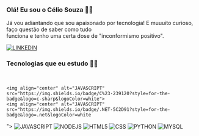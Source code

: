 ### Olá! Eu sou o Célio Souza ✌🏽
<p> Já vou adiantando que sou apaixonado por tecnologia! E muuuito curioso, faço questão de saber como tudo <br/> 
    funciona e tenho uma certa dose de "inconformismo positivo".</p>
    
[![LINKEDIN](https://img.shields.io/badge/LinkedIn-0077B5?style=for-the-badge&logo=linkedin&logoColor=white)](https://www.linkedin.com/in/celio-souza-01aa50267/)





### Tecnologias que eu estudo ✍🏽
<div style="display: inline_block"><br/>
    
    <img align="center" alt="JAVASCRIPT" src="https://img.shields.io/badge/C%23-239120?style=for-the-badge&logo=c-sharp&logoColor=white">
    <img align="center" alt="JAVASCRIPT" src="https://img.shields.io/badge/.NET-5C2D91?style=for-the-badge&logo=.net&logoColor=white
">
    <img align="center" alt="JAVASCRIPT" src="https://img.shields.io/badge/JavaScript-F7DF1E?style=for-the-badge&logo=javascript&logoColor=black">
    <img align="center" alt="NODEJS" src="https://img.shields.io/badge/Node.js-43853D?style=for-the-badge&logo=node.js&logoColor=white">
    <img align="center" alt="HTML5" src="https://img.shields.io/badge/HTML5-E34F26?style=for-the-badge&logo=html5&logoColor=white">
    <img align="center" alt="CSS" src="https://img.shields.io/badge/CSS3-1572B6?style=for-the-badge&logo=css3&logoColor=white">
    <img align="center" alt="PYTHON" src="https://img.shields.io/badge/Python-14354C?style=for-the-badge&logo=python&logoColor=white">
    <img align="center" alt="MYSQL" src="https://img.shields.io/badge/MySQL-00000F?style=for-the-badge&logo=mysql&logoColor=white">
       
            
</div>

<!--
<img align="center" alt="JAVA" src="https://img.shields.io/badge/Java-ED8B00?style=for-the-badge&logo=openjdk&logoColor=white">  
/*![Anurag's GitHub stats](https://github-readme-stats.vercel.app/api?username=CelioSouzaDv&show_icons=true&theme=tokyonight)*/
<img align="center" alt="JUPYTER" src="https://img.shields.io/badge/Made%20with-Jupyter-orange?style=for-the-badge&logo=Jupyter">
-->
